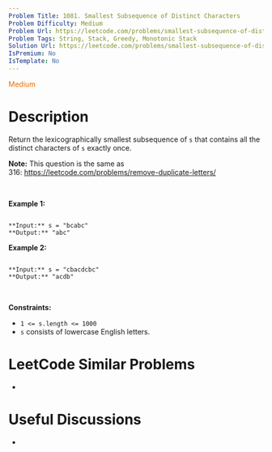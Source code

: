 ```yaml
---
Problem Title: 1081. Smallest Subsequence of Distinct Characters
Problem Difficulty: Medium
Problem Url: https://leetcode.com/problems/smallest-subsequence-of-distinct-characters/
Problem Tags: String, Stack, Greedy, Monotonic Stack
Solution Url: https://leetcode.com/problems/smallest-subsequence-of-distinct-characters/solution/
IsPremium: No
IsTemplate: No
---
```


<span style="color: rgb(239, 108, 0);">Medium</span>

# Description

Return the lexicographically smallest subsequence of `s` that contains all the distinct characters of `s` exactly once.


**Note:** This question is the same as 316: <https://leetcode.com/problems/remove-duplicate-letters/>


 


**Example 1:**



```

**Input:** s = "bcabc"
**Output:** "abc"

```

**Example 2:**



```

**Input:** s = "cbacdcbc"
**Output:** "acdb"

```

 


**Constraints:**


* `1 <= s.length <= 1000`
* `s` consists of lowercase English letters.




# LeetCode Similar Problems

- []()

# Useful Discussions

- []()
